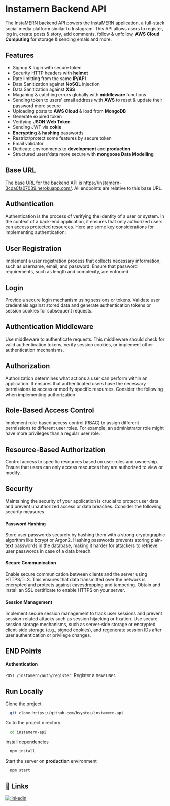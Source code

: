 # Instamern Backend API

The InstaMERN backend API powers the InstaMERN application, a full-stack social media platform similar to Instagram. This API allows users to register, log in, create posts & story, add comments, follow & unfollow, **AWS Cloud Computing** for storage & sending emals and more.

## Features

- Signup & login with secure token
- Security HTTP headers with **helmet**
- Rate limitting from the same **IP/API**
- Data Sanitization against **NoSQL** injection
- Data Sanitization against **XSS**
- Maganing & catching errors globally with **middleware** functions
- Sending token to users' email address with **AWS** to reset & update their password more secure
- Uploading posts to **AWS Cloud** & load from **MongoDB**
- Generate expired token
- Verifying **JSON Web Token**
- Sending JWT via **cokie**
- **Encrypting** & **hashing** passwords
- Restrict/protect some features by secure token
- Email validator
- Dedicate environments to **development** and **production**
- Structured users'data more secure with **mongoose Data Modelling**

## Base URL

The base URL for the backend API is https://instamern-3cda0fa07039.herokuapp.com/. All endpoints are relative to this base URL.

## Authentication

Authentication is the process of verifying the identity of a user or system. In the context of a back-end application, it ensures that only authorized users can access protected resources. Here are some key considerations for implementing authentication:

## User Registration

Implement a user registration process that collects necessary information, such as username, email, and password. Ensure that password requirements, such as length and complexity, are enforced.

## Login

Provide a secure login mechanism using sessions or tokens. Validate user credentials against stored data and generate authentication tokens or session cookies for subsequent requests.

## Authentication Middleware

Use middleware to authenticate requests. This middleware should check for valid authentication tokens, verify session cookies, or implement other authentication mechanisms.

## Authorization

Authorization determines what actions a user can perform within an application. It ensures that authenticated users have the necessary permissions to access or modify specific resources. Consider the following when implementing authorization

## Role-Based Access Control

Implement role-based access control (RBAC) to assign different permissions to different user roles. For example, an administrator role might have more privileges than a regular user role.

## Resource-Based Authorization

Control access to specific resources based on user roles and ownership. Ensure that users can only access resources they are authorized to view or modify.

## Security

Maintaining the security of your application is crucial to protect user data and prevent unauthorized access or data breaches. Consider the following security measures

#### Password Hashing

Store user passwords securely by hashing them with a strong cryptographic algorithm like bcrypt or Argon2. Hashing passwords prevents storing plain-text passwords in the database, making it harder for attackers to retrieve user passwords in case of a data breach.

#### Secure Communication

Enable secure communication between clients and the server using HTTPS/TLS. This ensures that data transmitted over the network is encrypted and protects against eavesdropping and tampering. Obtain and install an SSL certificate to enable HTTPS on your server.

#### Session Management

Implement secure session management to track user sessions and prevent session-related attacks such as session hijacking or fixation. Use secure session storage mechanisms, such as server-side storage or encrypted client-side storage (e.g., signed cookies), and regenerate session IDs after user authentication or privilege changes.

## END Points

#### Authentication

`POST /instamern/auth/register`: Register a new user.

## Run Locally

Clone the project

```bash
  git clone https://github.com/hsyntes/instamern-api
```

Go to the project directory

```bash
  cd instamern-api
```

Install dependencies

```bash
  npm install
```

Start the server on **production** environment

```bash
  npm start
```

## 🔗 Links

[![linkedin](https://img.shields.io/badge/linkedin-0A66C2?style=for-the-badge&logo=linkedin&logoColor=white)](https://www.linkedin.com/in/hsyntes)
